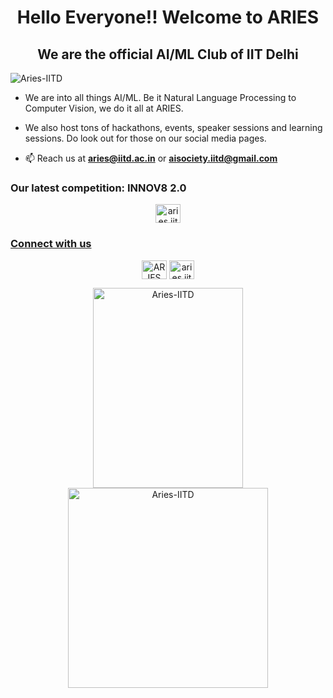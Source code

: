 
<h1 align="center">Hello Everyone!! Welcome to ARIES</h1>
<h2 align="center">We are the official AI/ML Club of IIT Delhi</h3>

<p align="left"> <img src="https://komarev.com/ghpvc/?username=Aries-IITD&label=Profile%20views&color=0e75b6&style=flat" alt="Aries-IITD" /> </p>

- We are into all things AI/ML. Be it Natural Language Processing to Computer Vision, we do it all at ARIES.
- We also host tons of hackathons, events, speaker sessions and learning sessions. Do look out for those on our social media pages.

- 📫 Reach us at **aries@iitd.ac.in** or **aisociety.iitd@gmail.com**

<h3 align="left">Our latest competition: INNOV8 2.0</h3>
<p align="center">
  <a href="https://github.com/Aries-IITD/INNOV8-2.0" target="blank"><img align="center" src="https://raw.githubusercontent.com/rahuldkjain/github-profile-readme-generator/master/src/images/icons/Social/github.svg" alt="aries.iitd" height="30" width="40" />
</p>
<h3 align="left">Connect with us</h3>
<p align="center">
<a href="https://www.linkedin.com/in/aries-iit-delhi" target="blank"><img align="center" src="https://raw.githubusercontent.com/rahuldkjain/github-profile-readme-generator/master/src/images/icons/Social/linked-in-alt.svg" alt="ARIES" height="30" width="40" /></a>
<a href="https://instagram.com/aries.iitd" target="blank"><img align="center" src="https://raw.githubusercontent.com/rahuldkjain/github-profile-readme-generator/master/src/images/icons/Social/instagram.svg" alt="aries.iitd" height="30" width="40" /></a>
</p>

<p align="center">
<img src="https://github-readme-stats.vercel.app/api/top-langs?username=Aries-IITD&show_icons=true&locale=en&layout=compact&theme=highcontrast" alt="Aries-IITD" width="240"  height="320"/> <img src="https://github-readme-stats.vercel.app/api?username=Aries-IITD&show_icons=true&locale=en&theme=highcontrast" alt="Aries-IITD" width="320"  height="320"/> 
</p>
